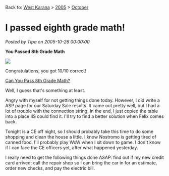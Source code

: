 Back to: [West Karana](/posts/westkarana.md) > [2005](/posts/2005/westkarana.md) > [October](./westkarana.md)
# I passed eighth grade math!

*Posted by Tipa on 2005-10-26 00:00:00*

**You Passed 8th Grade Math**

![](http://images.blogthings.com/couldyoupasseighthgrademathquiz/passed.jpg)

Congratulations, you got 10/10 correct!

[Can You Pass 8th Grade Math?](http://www.blogthings.com/couldyoupasseighthgrademathquiz/)

Well, I guess that's something at least.

Angry with myself for not getting things done today. However, I did write a ASP page for our Saturday Sale results. It came out pretty well, but I had a lot of trouble with the connection string. In the end, I just copied the table into a place IIS could find it. I'll try to find a better solution when Felix comes back.

Tonight is a CE off night, so I should probably take this time to do some shopping and clean the house a little. I know Nostromo is getting tired of canned food. I'll probably play WoW when I sit down to game. I don't know if I can face the CE officers yet, after what happened yesterday.

I really need to get the following things done ASAP: find out if my new credit card arrived; call the repair shop so I can bring the car in for an estimate, order new checks, and pay the electric bill.



